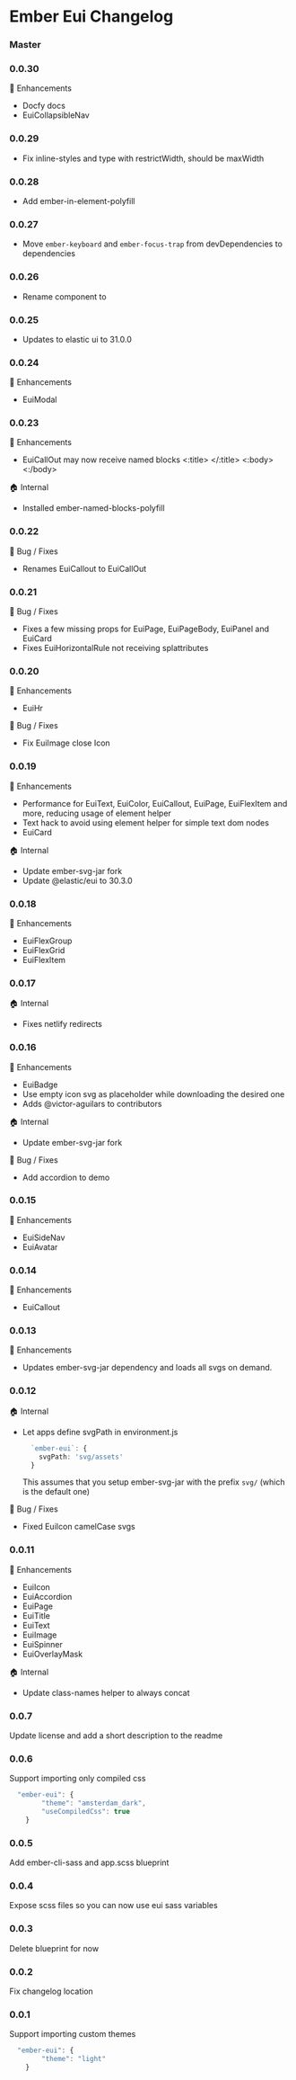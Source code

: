 # Ember Eui Changelog

### Master

### 0.0.30
🚀 Enhancements
- Docfy docs
- EuiCollapsibleNav

### 0.0.29
- Fix inline-styles and <EuiModal /> type with restrictWidth, should be maxWidth 

### 0.0.28
- Add ember-in-element-polyfill

### 0.0.27
- Move `ember-keyboard` and `ember-focus-trap` from devDependencies to dependencies

### 0.0.26
- Rename <Text /> component to <TextBlock>

### 0.0.25
- Updates to elastic ui to 31.0.0

### 0.0.24
🚀 Enhancements
- EuiModal

### 0.0.23
🚀 Enhancements
- EuiCallOut may now receive named blocks <:title> </:title> <:body> <:/body>

🏠 Internal
- Installed ember-named-blocks-polyfill

### 0.0.22
🐛 Bug / Fixes
- Renames EuiCallout to EuiCallOut

### 0.0.21
🐛 Bug / Fixes
- Fixes a few missing props for EuiPage, EuiPageBody, EuiPanel and EuiCard
- Fixes EuiHorizontalRule not receiving splattributes

### 0.0.20
🚀 Enhancements
- EuiHr

🐛 Bug / Fixes
- Fix EuiImage close Icon

### 0.0.19
🚀 Enhancements
- Performance for EuiText, EuiColor, EuiCallout, EuiPage, EuiFlexItem and more, reducing usage of element helper
- Text hack to avoid using element helper for simple text dom nodes
- EuiCard

🏠 Internal
- Update ember-svg-jar fork
- Update @elastic/eui to 30.3.0

### 0.0.18
🚀 Enhancements
- EuiFlexGroup
- EuiFlexGrid
- EuiFlexItem

### 0.0.17
🏠 Internal
- Fixes netlify redirects

### 0.0.16
🚀 Enhancements
- EuiBadge
- Use empty icon svg as placeholder while downloading the desired one 
- Adds @victor-aguilars to contributors

🏠 Internal
- Update ember-svg-jar fork

🐛 Bug / Fixes
- Add accordion to demo

### 0.0.15
🚀 Enhancements
- EuiSideNav
- EuiAvatar

### 0.0.14
🚀 Enhancements
- EuiCallout

### 0.0.13
🚀 Enhancements
- Updates ember-svg-jar dependency and loads all svgs on demand.

### 0.0.12

🏠 Internal
- Let apps define svgPath in environment.js
  ```ts
    `ember-eui`: {
      svgPath: 'svg/assets'
    }
  ```
  This assumes that you setup ember-svg-jar with the prefix `svg/` (which is the default one)

🐛 Bug / Fixes
- Fixed EuiIcon camelCase svgs

### 0.0.11

🚀 Enhancements
- EuiIcon
- EuiAccordion
- EuiPage
- EuiTitle
- EuiText
- EuiImage
- EuiSpinner
- EuiOverlayMask

🏠 Internal
- Update class-names helper to always concat

### 0.0.7

Update license and add a short description to the readme

### 0.0.6

Support importing only compiled css

```ts
  "ember-eui": {
        "theme": "amsterdam_dark",
        "useCompiledCss": true
    }
```

### 0.0.5

Add ember-cli-sass and app.scss blueprint

### 0.0.4

Expose scss files so you can now use eui sass variables

### 0.0.3

Delete blueprint for now

### 0.0.2

Fix changelog location

### 0.0.1

Support importing custom themes

```ts
  "ember-eui": {
        "theme": "light"
    }

```
